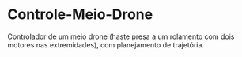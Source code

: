 # Controle-Meio-Drone
Controlador de um meio drone (haste presa a um rolamento com dois motores nas extremidades), com planejamento de trajetória.
